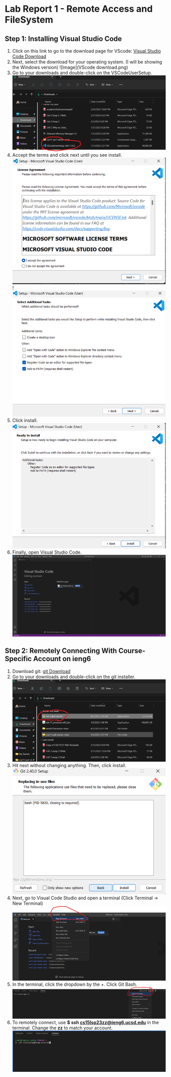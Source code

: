 # Lab Report 1 - Remote Access and FileSystem

## Step 1: Installing Visual Studio Code

1. Click on this link to go to the download page for VScode: [Visual Studio Code Download](https://code.visualstudio.com/Download)
2. Next, select the download for your operating system. (I will be showing the Windows version) 
![Image](VScode download.png)
3. Go to your downloads and double-click on the VSCodeUserSetup. 
![Image](installer.png)
4. Accept the terms and click next until you see install. 
![Image](terms.png)!![Image](next.png)
5. Click install.                     
![Image](install.png)
6. Finally, open Visual Studio Code. 
![Image](VScode.png)

## Step 2: Remotely Connecting With Course-Specific Account on ieng6

1. Download git: [git Download](https://github.com/git-for-windows/git/releases/download/v2.40.0.windows.1/Git-2.40.0-64-bit.exe)
2. Go to your downloads and double-click on the git installer. 
![Image](gitInstaller.png)
3. Hit next without changing anything. Then, click install.                      
![Image](gitinstall.png)
4. Next, go to Visual Code Studio and open a terminal (Click Terminal -> New Terminal)
![Image](terminal.png)
5. In the terminal, click the dropdown by the +. Click Git Bash.
![Image](gitBash.png)
6. To remotely connect, use **$ ssh cs15lsp23zz@ieng6.ucsd.edu** in the terminal. Change the **zz** to match your account.
![Image](login.png)


